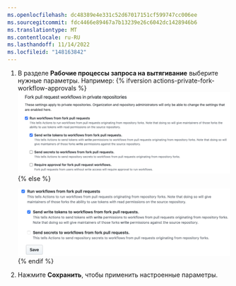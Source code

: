 ```yaml
---
ms.openlocfilehash: dc48389e4e331c52d67017151cf599747cc006ee
ms.sourcegitcommit: fdc4466e89467a7b13239e26c6042dc1428946b6
ms.translationtype: MT
ms.contentlocale: ru-RU
ms.lasthandoff: 11/14/2022
ms.locfileid: "148163842"
---
```

1. В разделе **Рабочие процессы запроса на вытягивание** выберите нужные параметры. Например: {% ifversion actions-private-fork-workflow-approvals %} ![Включение, отключение или ограничение действий для этого репозитория](/assets/images/help/settings/actions-fork-pull-request-workflows-require-approval.png){% else %}

   ![Включение, отключение или ограничение действий для этого репозитория](/assets/images/help/settings/actions-fork-pull-request-workflows.png){% endif %}

1. Нажмите **Сохранить**, чтобы применить настроенные параметры.

